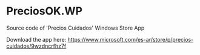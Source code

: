 # PreciosOK.WP

Source code of 'Precios Cuidados' Windows Store App

Download the app here: https://www.microsoft.com/es-ar/store/p/precios-cuidados/9wzdncrfhz7f

